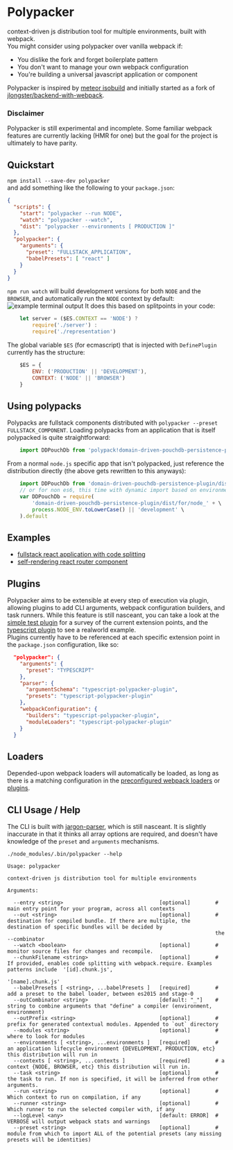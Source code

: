 # Polypacker 
context-driven js distribution tool for multiple environments, built with webpack.  
You might consider using polypacker over vanilla webpack if:
* You dislike the fork and forget boilerplate pattern
* You don't want to manage your own webpack configuration
* You're building a universal javascript application or component
   
Polypacker is inspired by [meteor isobuild](https://www.meteor.com/isobuild) and initially started as a fork of [jlongster/backend-with-webpack](https://github.com/jlongster/backend-with-webpack).
  
### Disclaimer
Polypacker is still experimental and incomplete. Some familiar webpack features are currently lacking (HMR for one) but the goal for the project is ultimately to have parity.
  
## Quickstart
`npm install --save-dev polypacker`  
and add something like the following to your `package.json`:
```json
{
  "scripts": {
    "start": "polypacker --run NODE",
    "watch": "polypacker --watch",
    "dist": "polypacker --environments [ PRODUCTION ]"
  },
  "polypacker": {
    "arguments": {
      "preset": "FULLSTACK_APPLICATION",
      "babelPresets": [ "react" ]
    }
  }
}
```
`npm run watch` will build development versions for both `NODE` and the `BROWSER`, and automatically run the `NODE` context by default:
![example terminal output](https://cloud.githubusercontent.com/assets/8343799/20774555/793d7108-b71c-11e6-9fbd-c7295f459b99.png)
It does this based on splitpoints in your code:
```javascript
    let server = ($ES.CONTEXT == 'NODE') ?
        require('./server') :
        require('./representation')
```
The global variable `$ES` (for ecmascript) that is injected with `DefinePlugin` currently has the structure:
```javascript
    $ES = {
        ENV: ('PRODUCTION' || 'DEVELOPMENT'),
        CONTEXT: ('NODE' || 'BROWSER')
    }
```
  
## Using polypacks
Polypacks are fullstack components distributed with `polypacker --preset FULLSTACK_COMPONENT`. Loading polypacks from an application that is itself polypacked is quite straightforward:
```javascript
    import DDPouchDb from 'polypack!domain-driven-pouchdb-persistence-plugin'
```
From a normal `node.js` specific app that isn't polypacked, just reference the distribution directly (the above gets rewritten to this anyways):
```javascript
    import DDPouchDb from 'domain-driven-pouchdb-persistence-plugin/dist/for/node_production'
    // or for non es6, this time with dynamic import based on environment
    var DDPouchDb = require(
        'domain-driven-pouchdb-persistence-plugin/dist/for/node_' + \
        process.NODE_ENV.toLowerCase() || 'development' \
    ).default
```
## Examples
* [fullstack react application with code splitting](https://github.com/polypacker/react-splitting-polypacker-example)
* [self-rendering react router component](https://github.com/polypacker/example-react-router-polypack)
  
## Plugins
Polypacker aims to be extensible at every step of execution via plugin, allowing plugins to add CLI arguments, webpack configuration builders, and task runners. While this feature is still nasceant, you can take a look at the [simple test plugin](https://github.com/polypacker/simple-test-polypacker-plugin/blob/master/src/index.js) for a survey of the current extension points, and the [typescript plugin](https://github.com/polypacker/typescript-polypacker-plugin/blob/master/src/index.js) to see a realworld example.  
Plugins currently have to be referenced at each specific extension point in the `package.json` configuration, like so:
```json
  "polypacker": {
    "arguments": {
      "preset": "TYPESCRIPT"
    },
    "parser": {
      "argumentSchema": "typescript-polypacker-plugin",
      "presets": "typescript-polypacker-plugin"
    },
    "webpackConfiguration": {
      "builders": "typescript-polypacker-plugin",
      "moduleLoaders": "typescript-polypacker-plugin"
    }
  }
```
  
## Loaders
Depended-upon webpack loaders will automatically be loaded, as long as there is a matching configuration in the [preconfigured webpack loaders](https://github.com/michaeljosephrosenthal/polypacker/blob/master/src/webpacker/autoLoader.js#L26-L54) or [plugins](https://github.com/polypacker/simple-test-polypacker-plugin/blob/master/src/index.js#L32).
  
## CLI Usage / Help
The CLI is built with [jargon-parser](https://github.com/polypacker/jargon-parser), which is still nasceant. It is slightly inaccurate in that it thinks all array options are required, and doesn't have knowledge of the `preset` and `arguments` mechanisms.
```
./node_modules/.bin/polypacker --help

Usage: polypacker

context-driven js distribution tool for multiple environments

Arguments:

  --entry <string>                               [optional]        # main entry point for your program, across all contexts
  --out <string>                                 [optional]        # destination for compiled bundle. If there are multiple, the destination of specific bundles will be decided by
                                                                   the --combinator
  --watch <boolean>                              [optional]        # monitor source files for changes and recompile.
  --chunkFilename <string>                       [optional]        # If provided, enables code splitting with webpack.require. Examples patterns include  '[id].chunk.js',
                                                                   '[name].chunk.js'
  --babelPresets [ <string>, ...babelPresets ]   [required]        # add a preset to the babel loader, between es2015 and stage-0
  --outCombinator <string>                       [default: "_"]    # string to combine arguments that "define" a compiler (environment, environment)
  --outPrefix <string>                           [optional]        # prefix for generated contextual modules. Appended to `out` directory
  --modules <string>                             [optional]        # where to look for modules
  --environments [ <string>, ...environments ]   [required]        # an application lifecycle environment {DEVELOPMENT, PRODUCTION, etc} this distribution will run in
  --contexts [ <string>, ...contexts ]           [required]        # a context {NODE, BROWSER, etc} this distribution will run in.
  --task <string>                                [optional]        # the task to run. If non is specified, it will be inferred from other arguments.
  --run <string>                                 [optional]        # Which context to run on compilation, if any
  --runner <string>                              [optional]        # Which runner to run the selected compiler with, if any
  --logLevel <any>                               [default: ERROR]  # VERBOSE will output webpack stats and warnings
  --preset <string>                              [optional]        # module from which to import ALL of the potential presets (any missing presets will be identities)
```

